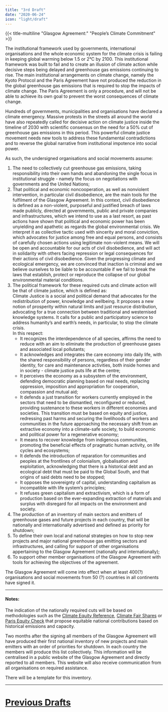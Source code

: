 ```yaml
---
title: "3rd Draft"
date: "2020-06-24"
icon: "light/draft"
---
```


{{< title-multiline "Glasgow Agreement:" "People’s Climate Commitment" >}}

The institutional framework used by governments, international organisations and the whole economic system for the climate crisis is failing in keeping global warming below 1.5 or 2°C by 2100. This institutional framework was built to fail and to create an illusion of climate action while decisive steps being delayed and greenhouse gas emissions continuing to rise. The main institutional arrangements on climate change, namely the Kyoto Protocol and the Paris Agreement have not produced the reduction in the global greenhouse gas emissions that is required to stop the impacts of climate change. The Paris Agreement is only a procedure, and will not be able to achieve its own goal to prevent the worst consequences of climate change.  

Hundreds of governments, municipalities and organisations have declared a climate emergency. Massive protests in the streets all around the world have also repeatedly called for decisive action on climate justice inside the timeline of 2030 with scientific consensus on the need for a 50% cut of greenhouse gas emissions in this period. This powerful climate justice movement needs new tools to address these fundamental contradictions and to reverse the global narrative from institutional impotence into social power.  

As such, the undersigned organisations and social movements assume:  
1. The need to collectively cut greenhouse gas emissions, taking responsibility into their own hands and abandoning the single focus in institutional struggle - namely the focus on negotiations with governments and the United Nations;  
2. That political and economic noncooperation, as well as nonviolent intervention, in particular civil disobedience, are the main tools for the fulfilment of the Glasgow Agreement. In this context, civil disobedience is defined as a non-violent, purposeful and justified breach of laws made publicly, directed at governments, public and private companies and infrastructures, which we intend to use as a last resort, as past actions have shown that political and economic power has been unyielding and apathetic as regards the global environmental crisis. We interpret it as collective tactic used with sincerity and moral conviction, which advocates for justice among free and equal persons, and consists of carefully chosen actions using legitimate non-violent means. We will be open and accountable for our acts of civil disobedience, and will act in solidarity with others facing repression or legal consequences for their actions of civil disobedience. Given the progressing climate and ecological emergency, we are convinced that inaction is criminal and we believe ourselves to be liable to be accountable if we fail to break the laws that establish, protect or reproduce the collapse of our global environmental material conditions.  
3. The political framework for these required cuts and climate action will be that of climate justice, which is defined as:  
Climate Justice is a social and political demand that advocates for the redistribution of power, knowledge and wellbeing. It proposes a new notion of prosperity within natural limits and just resource distribution, advocating for a true connection between traditional and westernised knowledge systems. It calls for a public and participatory science to address humanity’s and earth’s needs, in particular, to stop the climate crisis.  
In this respect:  
	- It recognizes the interdependence of all species, affirms the need to reduce with an aim to eliminate the production of greenhouse gases and associated local pollutants;
	- It acknowledges and integrates the care economy into daily life, with the shared responsibility of persons, regardless of their gender identity, for care and maintenance activities, both inside homes and in society - climate justice puts life at the centre;
	- It perceives the economy as a subsystem of the environment, defending democratic planning based on real needs, replacing oppression, imposition and appropriation for cooperation, compassion and mutual aid;
	- It defends a just transition for workers currently employed in the sectors that need to be dismantled, reconfigured or reduced, providing sustenance to these workers in different economies and societies. This transition must be based on equity and justice, redressing past harms and securing the livelihoods of workers and communities in the future approaching the necessary shift from an extractive economy into a climate-safe society, to build economic and political power for a regenerative economy;
	- It means to recover knowledge from indigenous communities, promoting the beneficial effects of pragmatic human activity, on life cycles and ecosystems;
	- It defends the introduction of reparation for communities and peoples at the frontlines of colonialism, globalisation and exploitation, acknowledging that there is a historical debt and an ecological debt that must be paid to the Global South, and that origins of said debts need to be stopped;
	- It opposes the sovereignty of capital, understanding capitalism as incompatible with life system’s principles;
	- It refuses green capitalism and extractivism, which is a form of production based on the ever-expanding extraction of materials and surplus with disregard for all impacts on the environment and society.
4. The production of an inventory of main sectors and emitters of greenhouse gases and future projects in each country, that will be nationally and internationally advertised and defined as priority for shutdown;  
5. To define their own local and national strategies on how to stop new projects and major national greenhouse gas emitting sectors and infrastructures, and calling for support of other organisations appertaining to the Glasgow Agreement (nationally and internationally);  
6. To support other member organisations of the Glasgow Agreement with tools for achieving the objectives of the agreement.  

The Glasgow Agreement will come into effect when at least 400(?) organisations and social movements from 50 (?) countries in all continents have signed it.

---

#### Notes:  

The indication of the nationally required cuts will be based on methodologies such as the [Climate Equity Reference](https://climateequityreference.org/), [Climate Fair Shares](http://www.climatefairshares.org/) or [Paris Equity Check](http://paris-equity-check.org/) that propose equitable national contributions based on historical emissions and capacity.  

Two months after the signing all members of the Glasgow Agreement will have produced their first national inventory of new projects and main emitters with an order of priorities for shutdown. In each country the members will produce this list collectively. This information will be centralised in a public website of the Glasgow Agreement and directly reported to all members. This website will also receive communication from all organisations on required assistance.  

There will be a template for this inventory.  

---

# [Previous Drafts](/drafts)